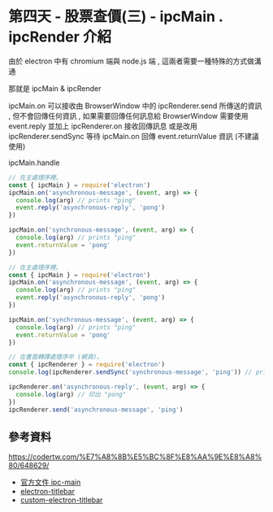 # 第四天 - 股票查價(三) - ipcMain . ipcRender 介紹

由於 electron 中有 chromium 端與 node.js 端 , 這兩者需要一種特殊的方式做溝通

那就是 ipcMain & ipcRender 

ipcMain.on 可以接收由 BrowserWindow 中的 ipcRenderer.send 所傳送的資訊 , 但不會回傳任何資訊 , 
如果需要回傳任何訊息給 BrowserWindow 需要使用 event.reply 並加上 ipcRenderer.on 接收回傳訊息
或是改用 ipcRenderer.sendSync 等待 ipcMain.on 回傳 event.returnValue 資訊 (不建議使用)

ipcMain.handle 


```javascript
// 在主處理序裡。
const { ipcMain } = require('electron')
ipcMain.on('asynchronous-message', (event, arg) => {
  console.log(arg) // prints "ping"
  event.reply('asynchronous-reply', 'pong')
})

ipcMain.on('synchronous-message', (event, arg) => {
  console.log(arg) // prints "ping"
  event.returnValue = 'pong'
})
```

```javascript
// 在主處理序裡。
const { ipcMain } = require('electron')
ipcMain.on('asynchronous-message', (event, arg) => {
  console.log(arg) // prints "ping"
  event.reply('asynchronous-reply', 'pong')
})

ipcMain.on('synchronous-message', (event, arg) => {
  console.log(arg) // prints "ping"
  event.returnValue = 'pong'
})
```

```javascript
// 在畫面轉譯處理序中 (網頁)。
const { ipcRenderer } = require('electron')
console.log(ipcRenderer.sendSync('synchronous-message', 'ping')) // prints "pong"

ipcRenderer.on('asynchronous-reply', (event, arg) => {
  console.log(arg) // 印出 "pong"
})
ipcRenderer.send('asynchronous-message', 'ping')
```

## 參考資料

https://codertw.com/%E7%A8%8B%E5%BC%8F%E8%AA%9E%E8%A8%80/648629/

- [官方文件 ipc-main](https://www.electronjs.org/docs/api/ipc-main)
- [electron-titlebar](https://www.npmjs.com/package/electron-titlebar)
- [custom-electron-titlebar](https://www.npmjs.com/package/custom-electron-titlebar)